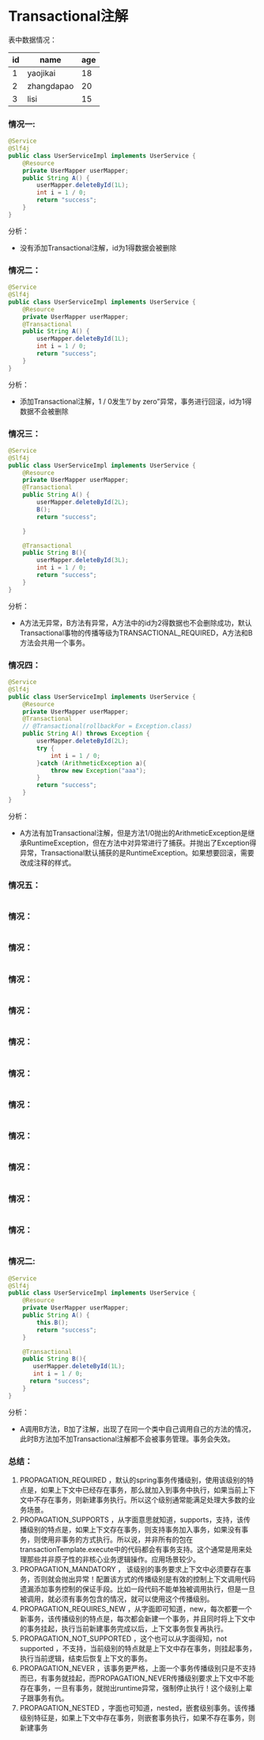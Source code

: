 # Transactional注解

表中数据情况：

| id   | name       | age  |
| ---- | ---------- | ---- |
| 1    | yaojikai   | 18   |
| 2    | zhangdapao | 20   |
| 3    | lisi       | 15   |

### 情况一:

```java
@Service
@Slf4j
public class UserServiceImpl implements UserService {
    @Resource
    private UserMapper userMapper;
	public String A() {
    	userMapper.deleteById(1L);
        int i = 1 / 0;
        return "success";
    }
}
```

分析：

* 没有添加Transactional注解，id为1得数据会被删除

### 情况二：

```java
@Service
@Slf4j
public class UserServiceImpl implements UserService {
    @Resource
    private UserMapper userMapper;
    @Transactional
	public String A() {
    	userMapper.deleteById(1L);
        int i = 1 / 0;
        return "success";
    }
}
```

分析：

* 添加Transactional注解，1 / 0发生“/ by zero”异常，事务进行回滚，id为1得数据不会被删除

### 情况三：

```java
@Service
@Slf4j
public class UserServiceImpl implements UserService {
    @Resource
    private UserMapper userMapper;
	@Transactional
    public String A() {
        userMapper.deleteById(2L);
        B();
        return "success";

    }

    @Transactional
    public String B(){
        userMapper.deleteById(3L);
        int i = 1 / 0;
        return "success";
    }
}
```

分析：

* A方法无异常，B方法有异常，A方法中的id为2得数据也不会删除成功，默认Transactional事物的传播等级为TRANSACTIONAL_REQUIRED，A方法和B方法会共用一个事务。

### 情况四：

```java
@Service
@Slf4j
public class UserServiceImpl implements UserService {
    @Resource
    private UserMapper userMapper;
	@Transactional
    // @Transactional(rollbackFor = Exception.class)
    public String A() throws Exception {
        userMapper.deleteById(2L);
        try {
            int i = 1 / 0;
        }catch (ArithmeticException a){
            throw new Exception("aaa");
        }
        return "success";
    }
}
```

分析：

* A方法有加Transactional注解，但是方法1/0抛出的ArithmeticException是继承RuntimeException，但在方法中对异常进行了捕获。并抛出了Exception得异常，Transactional默认捕获的是RuntimeException。如果想要回滚，需要改成注释的样式。

### 情况五：

```java
```

### 情况：

```java
```

### 情况：

```java
```

### 情况：

```java
```

### 情况：

```java
```

### 情况：

```java
```

### 情况：

```java
```

### 情况：

```java
```

### 情况：

```java
```

### 情况：

```java
```

### 情况：

```java
```

### 情况：

```java
```

### 情况二:

```java
@Service
@Slf4j
public class UserServiceImpl implements UserService {
    @Resource
    private UserMapper userMapper;
	public String A() {
    	this.B();
        return "success";
    }

	@Transactional
	public String B(){
	   userMapper.deleteById(1L);
 	   int i = 1 / 0;
  	  return "success";
	}
}
```

分析：

* A调用B方法，B加了注解，出现了在同一个类中自己调用自己的方法的情况，此时B方法加不加Transactional注解都不会被事务管理。事务会失效。

### 总结：

1. PROPAGATION_REQUIRED ，默认的spring事务传播级别，使用该级别的特点是，如果上下文中已经存在事务，那么就加入到事务中执行，如果当前上下文中不存在事务，则新建事务执行。所以这个级别通常能满足处理大多数的业务场景。
2. PROPAGATION_SUPPORTS ，从字面意思就知道，supports，支持，该传播级别的特点是，如果上下文存在事务，则支持事务加入事务，如果没有事务，则使用非事务的方式执行。所以说，并非所有的包在transactionTemplate.execute中的代码都会有事务支持。这个通常是用来处理那些并非原子性的非核心业务逻辑操作。应用场景较少。    
3. PROPAGATION_MANDATORY ， 该级别的事务要求上下文中必须要存在事务，否则就会抛出异常！配置该方式的传播级别是有效的控制上下文调用代码遗漏添加事务控制的保证手段。比如一段代码不能单独被调用执行，但是一旦被调用，就必须有事务包含的情况，就可以使用这个传播级别。
4. PROPAGATION_REQUIRES_NEW ，从字面即可知道，new，每次都要一个新事务，该传播级别的特点是，每次都会新建一个事务，并且同时将上下文中的事务挂起，执行当前新建事务完成以后，上下文事务恢复再执行。
5. PROPAGATION_NOT_SUPPORTED ，这个也可以从字面得知，not supported ，不支持，当前级别的特点就是上下文中存在事务，则挂起事务，执行当前逻辑，结束后恢复上下文的事务。
6. PROPAGATION_NEVER ，该事务更严格，上面一个事务传播级别只是不支持而已，有事务就挂起，而PROPAGATION_NEVER传播级别要求上下文中不能存在事务，一旦有事务，就抛出runtime异常，强制停止执行！这个级别上辈子跟事务有仇。
7. PROPAGATION_NESTED ，字面也可知道，nested，嵌套级别事务。该传播级别特征是，如果上下文中存在事务，则嵌套事务执行，如果不存在事务，则新建事务